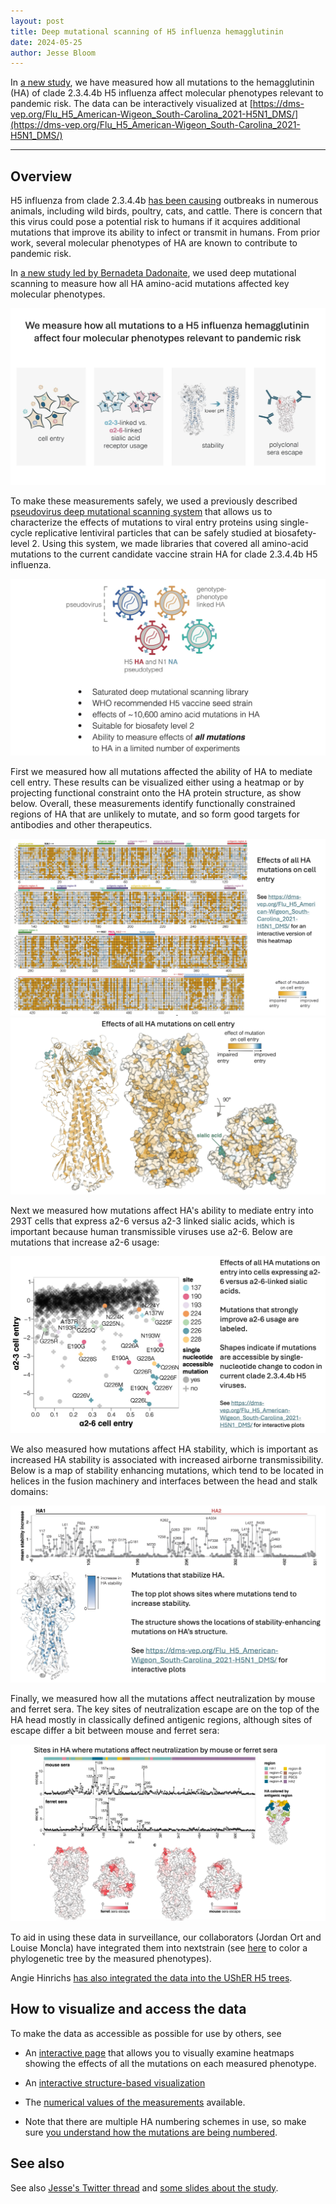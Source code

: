 ```yaml
---
layout: post
title: Deep mutational scanning of H5 influenza hemagglutinin
date: 2024-05-25
author: Jesse Bloom
---
```


In [a new study](https://doi.org/10.1101/2024.05.23.595634), we have measured how all mutations to the hemagglutinin (HA) of clade 2.3.4.4b H5 influenza affect molecular phenotypes relevant to pandemic risk.
The data can be interactively visualized at [https://dms-vep.org/Flu_H5_American-Wigeon_South-Carolina_2021-H5N1_DMS/](https://dms-vep.org/Flu_H5_American-Wigeon_South-Carolina_2021-H5N1_DMS/)

---

## Overview

H5 influenza from clade 2.3.4.4b [has been causing](https://wwwnc.cdc.gov/eid/article/30/7/24-0508_article) outbreaks in numerous animals, including wild birds, poultry, cats, and cattle.
There is concern that this virus could pose a potential risk to humans if it acquires additional mutations that improve its ability to infect or transmit in humans.
From prior work, several molecular phenotypes of HA are known to contribute to pandemic risk.

In [a new study led by Bernadeta Dadonaite](https://doi.org/10.1101/2024.05.23.595634), we used deep mutational scanning to measure how all HA amino-acid mutations affected key molecular phenotypes.

![molecular phenotypes measured](/assets/research/h5-dms/phenotypes.jpg)

To make these measurements safely, we used a previously described [pseudovirus deep mutational scanning system](https://www.sciencedirect.com/science/article/pii/S0092867423001034) that allows us to characterize the effects of mutations to viral entry proteins using single-cycle replicative lentiviral particles that can be safely studied at biosafety-level 2.
Using this system, we made libraries that covered all amino-acid mutations to the current candidate vaccine strain HA for clade 2.3.4.4b H5 influenza.

![pseudovirus schematic](/assets/research/h5-dms/schematic.jpg)

First we measured how all mutations affected the ability of HA to mediate cell entry.
These results can be visualized either using a heatmap or by projecting functional constraint onto the HA protein structure, as show below.
Overall, these measurements identify functionally constrained regions of HA that are unlikely to mutate, and so form good targets for antibodies and other therapeutics.

![cell entry heatmap](/assets/research/h5-dms/cell_entry_heatmap.jpg)
![cell entry structure](/assets/research/h5-dms/cell_entry_structure.jpg)

Next we measured how mutations affect HA's ability to mediate entry into 293T cells that express a2-6 versus a2-3 linked sialic acids, which is important because human transmissible viruses use a2-6.
Below are mutations that increase a2-6 usage:

![a2-6 usage](/assets/research/h5-dms/a2-6.jpg)

We also measured how mutations affect HA stability, which is important as increased HA stability is associated with increased airborne transmissibility.
Below is a map of stability enhancing mutations, which tend to be located in helices in the fusion machinery and interfaces between the head and stalk domains:

![stability](/assets/research/h5-dms/stability.jpg)

Finally, we measured how all the mutations affect neutralization by mouse and ferret sera.
The key sites of neutralization escape are on the top of the HA head mostly in classically defined antigenic regions, although sites of escape differ a bit between mouse and ferret sera:

![escape](/assets/research/h5-dms/escape.jpg)

To aid in using these data in surveillance, our collaborators (Jordan Ort and Louise Moncla) have integrated them into nextstrain (see [here](https://nextstrain.org/groups/moncla-lab/h5nx/h5-dms/clade-2344b) to color a phylogenetic tree by the measured phenotypes).

Angie Hinrichs [has also integrated the data into the UShER H5 trees](https://x.com/AngieSHinrichs/status/1804270714570313873).

## How to visualize and access the data
To make the data as accessible as possible for use by others, see

- An [interactive page](https://dms-vep.org/Flu_H5_American-Wigeon_South-Carolina_2021-H5N1_DMS/) that allows you to visually examine heatmaps showing the effects of all the mutations on each measured phenotype.

- An [interactive structure-based visualization](https://dms-viz.github.io/v0/?data=https%3A%2F%2Fraw.githubusercontent.com%2Fdms-vep%2FFlu_H5_American-Wigeon_South-Carolina_2021-H5N1_DMS%2Fmain%2Fresults%2Fdms-viz%2Fdms-viz.json)

- The [numerical values of the measurements](https://github.com/dms-vep/Flu_H5_American-Wigeon_South-Carolina_2021-H5N1_DMS/blob/main/results/summaries/phenotypes.csv) available.

- Note that there are multiple HA numbering schemes in use, so make sure [you understand how the mutations are being numbered](https://dms-vep.org/Flu_H5_American-Wigeon_South-Carolina_2021-H5N1_DMS/numbering.html).

## See also

See also [Jesse's Twitter thread](https://x.com/jbloom_lab/status/1794364494858346803) and [some slides about the study](https://slides.com/jbloom/h5-dms-short).

